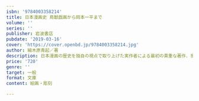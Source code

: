 ```yaml
---
isbn: '9784003358214'
title: 日本漫画史 鳥獣戯画から岡本一平まで
volume: ''
series: ''
publisher: 岩波書店
pubdate: '2019-03-16'
cover: 'https://cover.openbd.jp/9784003358214.jpg'
author: 細木原青起／著
description: 日本漫画の歴史を独自の視点で取り上げた実作者による最初の貴重な著作．多くの図版と共に楽しく語られる．
price: '720'
genre: ''
target: 一般
format: 文庫
content: 絵画・彫刻

---
```

